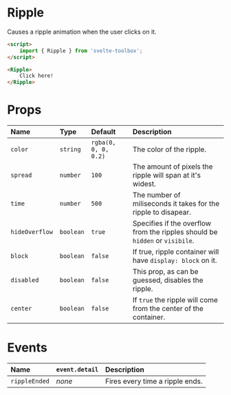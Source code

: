# Ripple

Causes a ripple animation when the user clicks on it.

```html
<script>
	import { Ripple } from 'svelte-toolbox';
</script>

<Ripple>
	Click here!
</Ripple>
```

# Props

| Name           | Type      | Default              | Description                                                                  |
| :------------- | :-------- | :------------------- | :--------------------------------------------------------------------------- |
| `color`        | `string`  | `rgba(0, 0, 0, 0.2)` | The color of the ripple.                                                     |
| `spread`       | `number`  | `100`                | The amount of pixels the ripple will span at it's widest.                    |
| `time`         | `number`  | `500`                | The number of miliseconds it takes for the ripple to disapear.               |
| `hideOverflow` | `boolean` | `true`               | Specifies if the overflow from the ripples should be `hidden` or `visibile`. |
| `block`        | `boolean` | `false`              | If true, ripple container will have `display: block` on it.                  |
| `disabled`     | `boolean` | `false`              | This prop, as can be guessed, disables the ripple.                           |
| `center`       | `boolean` | `false`              | If `true` the ripple will come from the center of the container.             |

# Events

| Name          | `event.detail` | Description                     |
| :------------ | :------------- | :------------------------------ |
| `rippleEnded` | _none_         | Fires every time a ripple ends. |

